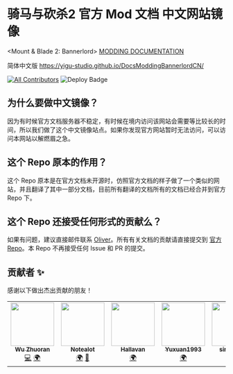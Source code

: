 # 骑马与砍杀2 官方 Mod 文档 中文网站镜像

<Mount & Blade 2: Bannerlord> [MODDING DOCUMENTATION](http://docs.modding.bannerlord.com/) 

简体中文版 https://yigu-studio.github.io/DocsModdingBannerlordCN/

<!-- ALL-CONTRIBUTORS-BADGE:START - Do not remove or modify this section -->
[logo]: https://img.shields.io/badge/all_contributors-5-orange.svg 'Number of contributors on All-Contributors'
<!-- ALL-CONTRIBUTORS-BADGE:END -->

[![All Contributors][logo]](#contributors-)
![Deploy Badge](https://github.com/YiGu-Studio/DocsModdingBannerlordCN/workflows/GitHub%20Page%20Deploy/badge.svg)

## 为什么要做中文镜像？

因为有时候官方文档服务器不稳定，有时候在境内访问该网站会需要等比较长的时间，所以我们做了这个中文镜像站点。如果你发现官方网站暂时无法访问，可以访问本网站以解燃眉之急。


## 这个 Repo 原本的作用？

这个 Repo 原本是在官方文档未开源时，仿照官方文档的样子做了一个类似的网站，并且翻译了其中一部分文档，目前所有翻译的文档所有的文档已经合并到官方 Repo 下。

## 这个 Repo 还接受任何形式的贡献么？

如果有问题，建议直接邮件联系 [Oliver](https://github.com/WuZhuoran)。所有有关文档的贡献请直接提交到 [官方 Repo](https://github.com/TaleWorlds/Documentations)。本 Repo 不再接受任何 Issue 和 PR 的提交。

## 贡献者 ✨

感谢以下做出杰出贡献的朋友！

<!-- ALL-CONTRIBUTORS-LIST:START - Do not remove or modify this section -->
<!-- prettier-ignore-start -->
<!-- markdownlint-disable -->
<table>
  <tr>
    <td align="center"><a href="http://oliverwu.georgetown.domains/"><img src="https://avatars0.githubusercontent.com/u/8717187?v=4" width="100px;" alt=""/><br /><sub><b>Wu Zhuoran</b></sub></a><br /><a href="https://github.com/YiGu-Studio/DocsModdingBannerlordCN/commits?author=WuZhuoran" title="Code">💻</a> <a href="#translation-WuZhuoran" title="Translation">🌍</a></td>
    <td align="center"><a href="https://github.com/Bisstocuz"><img src="https://avatars3.githubusercontent.com/u/42398278?v=4" width="100px;" alt=""/><br /><sub><b>Notealot</b></sub></a><br /><a href="#translation-Bisstocuz" title="Translation">🌍</a> <a href="https://github.com/YiGu-Studio/DocsModdingBannerlordCN/pulls?q=is%3Apr+reviewed-by%3ABisstocuz" title="Reviewed Pull Requests">👀</a></td>
    <td align="center"><a href="https://github.com/Hallavan"><img src="https://avatars2.githubusercontent.com/u/24261040?v=4" width="100px;" alt=""/><br /><sub><b>Hallavan</b></sub></a><br /><a href="#translation-Hallavan" title="Translation">🌍</a></td>
    <td align="center"><a href="https://github.com/Yuxuan1993"><img src="https://avatars1.githubusercontent.com/u/3432535?v=4" width="100px;" alt=""/><br /><sub><b>Yuxuan1993</b></sub></a><br /><a href="#translation-Yuxuan1993" title="Translation">🌍</a></td>
    <td align="center"><a href="https://github.com/tanjiarui15"><img src="https://avatars3.githubusercontent.com/u/20656904?v=4" width="100px;" alt=""/><br /><sub><b>singleDog</b></sub></a><br /><a href="#translation-tanjiarui15" title="Translation">🌍</a></td>
  </tr>
</table>

<!-- markdownlint-enable -->
<!-- prettier-ignore-end -->
<!-- ALL-CONTRIBUTORS-LIST:END -->
